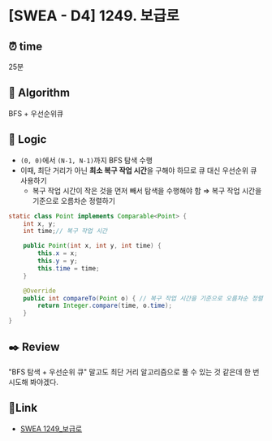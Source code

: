 # [SWEA - D4] 1249. 보급로
 
## ⏰  **time**
25분

## :pushpin: **Algorithm**
BFS + 우선순위큐

## :round_pushpin: **Logic**
- `(0, 0)`에서 `(N-1, N-1)`까지 BFS 탐색 수행
- 이때, 최단 거리가 아닌 **최소 복구 작업 시간**을 구해야 하므로 큐 대신 우선순위 큐 사용하기
  - 복구 작업 시간이 작은 것을 먼저 빼서 탐색을 수행해야 함 ⇒ 복구 작업 시간을 기준으로 오름차순 정렬하기
```java
static class Point implements Comparable<Point> {
    int x, y;
    int time;// 복구 작업 시간

    public Point(int x, int y, int time) {
        this.x = x;
        this.y = y;
        this.time = time;
    }

    @Override
    public int compareTo(Point o) { // 복구 작업 시간을 기준으로 오름차순 정렬
        return Integer.compare(time, o.time);
    }
}
```

## :black_nib: **Review**
"BFS 탐색 + 우선순위 큐" 말고도 최단 거리 알고리즘으로 풀 수 있는 것 같은데 한 번 시도해 봐야겠다.

## 📡**Link**
- [SWEA 1249_보급로](https://swexpertacademy.com/main/code/problem/problemDetail.do?problemLevel=4&contestProbId=AV15QRX6APsCFAYD&categoryId=AV15QRX6APsCFAYD&categoryType=CODE&problemTitle=&orderBy=INQUERY_COUNT&selectCodeLang=ALL&select-1=4&pageSize=10&pageIndex=1)
